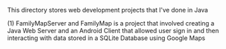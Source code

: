 This directory stores web development projects that I've done in Java

(1) FamilyMapServer and FamilyMap is a project that involved creating a Java Web Server and an Android Client that allowed user sign in and then interacting with data stored in a SQLite Database using Google Maps
